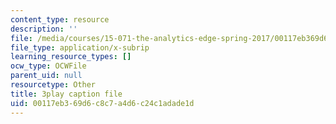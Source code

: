```yaml
---
content_type: resource
description: ''
file: /media/courses/15-071-the-analytics-edge-spring-2017/00117eb369d6c8c7a4d6c24c1adade1d_AlDhA-NY5IA.srt
file_type: application/x-subrip
learning_resource_types: []
ocw_type: OCWFile
parent_uid: null
resourcetype: Other
title: 3play caption file
uid: 00117eb3-69d6-c8c7-a4d6-c24c1adade1d
---
```

